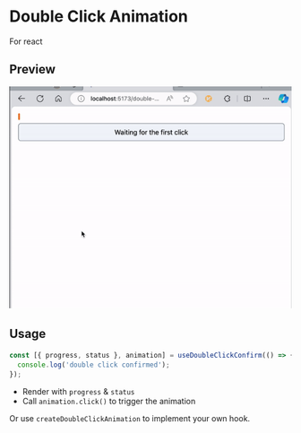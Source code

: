 # Double Click Animation

For react

## Preview

![preview](./images/preview.gif)

## Usage

```ts
const [{ progress, status }, animation] = useDoubleClickConfirm(() => {
  console.log('double click confirmed');
});
```

- Render with `progress` & `status`
- Call `animation.click()` to trigger the animation

Or use `createDoubleClickAnimation` to implement your own hook.
